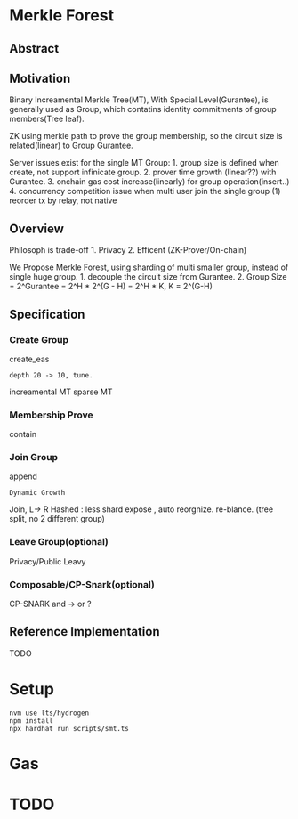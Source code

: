 # Merkle Forest

## Abstract



## Motivation

Binary Increamental Merkle Tree(MT), With Special Level(Gurantee), is generally used as Group, which contatins identity commitments of group members(Tree leaf).

ZK using merkle path to prove the group membership, so the circuit size is related(linear) to Group Gurantee. 

Server issues exist for the single MT Group:
    1. group size is defined when create,   not support infinicate group.
    2. prover time growth (linear??) with Gurantee.
    3. onchain gas cost increase(linearly) for group operation(insert..)
    4. concurrency competition issue when multi user join the single group
        (1) reorder tx by relay, not native

## Overview
Philosoph is trade-off
    1. Privacy
    2. Efficent (ZK-Prover/On-chain)

We Propose Merkle Forest, using sharding of multi smaller group, instead of single huge group.
    1. decouple the circuit size from Gurantee.
    2. Group Size = 2^Gurantee = 2^H * 2^(G - H) = 2^H * K, K = 2^(G-H)




## Specification

### Create Group
create_eas

    depth 20 -> 10, tune.

increamental MT 
sparse MT

### Membership Prove
contain


### Join Group
append

    Dynamic Growth

Join, L-> R
    Hashed :  less shard expose , auto reorgnize.  re-blance. (tree split, no 2 different group)

### Leave Group(optional)

Privacy/Public Leavy

### Composable/CP-Snark(optional)
CP-SNARK and -> or ? 


 ## Reference Implementation
 TODO


# Setup
```shell
nvm use lts/hydrogen
npm install
npx hardhat run scripts/smt.ts
```

# Gas


# TODO

